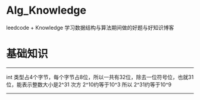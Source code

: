 # Alg_Knowledge
leedcode + Knowledge
学习数据结构与算法期间做的好题与好知识博客

# 基础知识

----

int 类型占4个字节，每个字节占8位，所以一共有32位，除去一位符号位，也就31位，能表示整数大小是2^31 次方 2^10约等于10^3 所以 2^31约等于10^9

----
